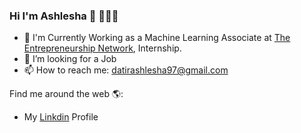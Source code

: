 ### Hi I'm Ashlesha 👋 👩🏾‍💻

<!--
**Ashlesha8421/Ashlesha8421** is a ✨ _special_ ✨ repository because its `README.md` (this file) appears on your GitHub profile.


- 🔭 🔭 I'm Currently Working as a Machine Learning Associate at TEN
- 🌱 I’m currently learning ...
- 👯 I’m looking to collaborate on ...👋 👋🏾 👩🏾‍💻
- 🤔 I’m looking for a Job
- 💬 Ask me about ...
- 📫 How to reach me: ...
- 😄 Pronouns: ...
- ⚡ Fun fact: ... ![image](https://user-images.githubusercontent.com/79134243/143290505-1ef56d15-16cd-4216-ab06-0b1a0334ba02.png)

-->

* 🔭 I'm Currently Working as a Machine Learning Associate at [The Entrepreneurship Network](https://www.entrepreneurshipnetwork.net/), Internship.
*  🤔 I’m looking for a Job
*  📫 How to reach me: datirashlesha97@gmail.com

Find me around the web 🌎:
* My [Linkdin](https://www.linkedin.com/feed/) Profile
